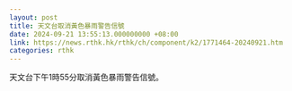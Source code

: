 ```yaml
---
layout: post
title: 天文台取消黃色暴雨警告信號
date: 2024-09-21 13:55:13.000000000 +08:00
link: https://news.rthk.hk/rthk/ch/component/k2/1771464-20240921.htm
categories: rthk
---
```


天文台下午1時55分取消黃色暴雨警告信號。
